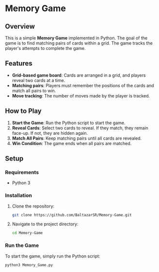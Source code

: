 # Memory Game

## Overview

This is a simple **Memory Game** implemented in Python. The goal of the game is to find matching pairs of cards within a grid. The game tracks the player's attempts to complete the game. 

## Features

- **Grid-based game board**: Cards are arranged in a grid, and players reveal two cards at a time.
- **Matching pairs**: Players must remember the positions of the cards and match all pairs to win.
- **Move tracking**: The number of moves made by the player is tracked.

## How to Play

1. **Start the Game**: Run the Python script to start the game.
2. **Reveal Cards**: Select two cards to reveal. If they match, they remain face-up. If not, they are hidden again.
3. **Match All Pairs**: Keep matching pairs until all cards are revealed.
4. **Win Condition**: The game ends when all pairs are matched.

## Setup

### Requirements

- Python 3

### Installation

1. Clone the repository:
    ```bash
    git clone https://github.com/BaltazarSR/Memory-Game.git
    ```
2. Navigate to the project directory:
    ```bash
    cd Memory-Game
    ```
    
### Run the Game

To start the game, simply run the Python script:

```bash
python3 Memory_Game.py
